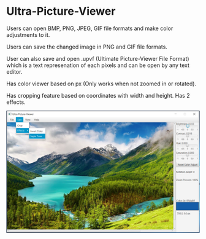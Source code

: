 # Ultra-Picture-Viewer

Users can open BMP, PNG, JPEG, GIF file formats and make color adjustments to it.

Users can save the changed image in PNG and GIF file formats. 

User can also save and open .upvf (Ultimate Picture-Viewer File Format) which is a text represenation of each pixels and can be open by any text editor.

Has color viewer based on px (Only works when not zoomed in or rotated). 

Has cropping feature based on coordinates with width and height. Has 2 effects. 

<img src="https://github.com/Vision-Paudel/Ultra-Picture-Viewer/blob/main/Ultra%20Picture-Viewer%20ver.1.90.png" alt="Image could not be displayed">

